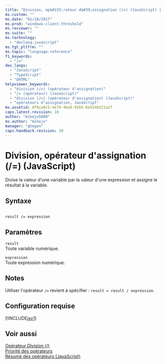 ```yaml
---
title: "Division, op&#233;rateur d&#39;assignation (/=) (JavaScript) | Microsoft Docs"
ms.custom: ""
ms.date: "01/18/2017"
ms.prod: "windows-client-threshold"
ms.reviewer: ""
ms.suite: ""
ms.technology: 
  - "devlang-javascript"
ms.tgt_pltfrm: ""
ms.topic: "language-reference"
f1_keywords: 
  - "/="
dev_langs: 
  - "JavaScript"
  - "TypeScript"
  - "DHTML"
helpviewer_keywords: 
  - "division (/=) (opérateur d'assignation)"
  - "/= (opérateur) (JavaScript)"
  - "division (/=) (opérateur d'assignation) (JavaScript)"
  - "opérateurs d’assignation, JavaScript"
ms.assetid: df9ca0c5-4e79-46a8-91b5-6e5540221a27
caps.latest.revision: 10
author: "mikejo5000"
ms.author: "mikejo"
manager: "ghogen"
caps.handback.revision: 10
---
```

# Division, op&#233;rateur d&#39;assignation (/=) (JavaScript)
Divise la valeur d'une variable par la valeur d'une expression et assigne le résultat à la variable.  
  
## Syntaxe  
  
```  
  
result /= expression   
```  
  
## Paramètres  
 `result`  
 Toute variable numérique.  
  
 `expression`  
 Toute expression numérique.  
  
## Notes  
 Utiliser l'opérateur `/=` revient à spécifier : `result = result / expression`.  
  
## Configuration requise  
 [!INCLUDE[jsv1](../../javascript/misc/includes/jsv1-md.md)]  
  
## Voir aussi  
 [Opérateur Division \(\/\)](../../javascript/reference/division-operator-decrement-javascript.md)   
 [Priorité des opérateurs](../../javascript/operator-subtractprecedence-javascript.md)   
 [Résumé des opérateurs \(JavaScript\)](../../javascript/misc/operator-subtractsummary-javascript.md)